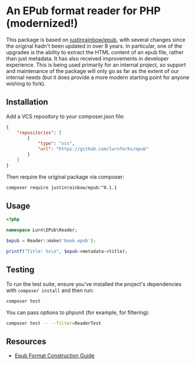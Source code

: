 # An EPub format reader for PHP (modernized!)
This package is based on [justinrainbow/epub](https://github.com/justinrainbow/epub), with several changes since the original hadn't been updated in over 8 years. In particular, one of the upgrades is the ability to extract the HTML content of an epub file, rather than just metadata. It has also received improvements in developer experience. This is being used primarily for an internal project, so support and maintenance of the package will only go as far as the extent of our internal needs (but it does provide a more modern starting point for anyone wishing to fork).

## Installation
Add a VCS repository to your composer.json file:

```json
{
    "repositories": [
        {
            "type": "vcs",
            "url": "https://github.com/lurnforks/epub"
        }
    ]
}
```

Then require the original package via composer:

```bash
composer require justinrainbow/epub:^0.1.1
```

## Usage

```php
<?php

namespace Lurn\EPub\Reader;

$epub = Reader::make('book.epub');

printf("Title: %s\n", $epub->metadata->title);
```

## Testing
To run the test suite, ensure you've installed the project's dependencies with `composer install` and then run:

```bash
composer test
```

You can pass options to phpunit (for example, for filtering):

```bash
composer test -- --filter=ReaderTest
```

## Resources

 * [Epub Format Construction Guide](http://www.hxa.name/articles/content/epub-guide_hxa7241_2007.html)
